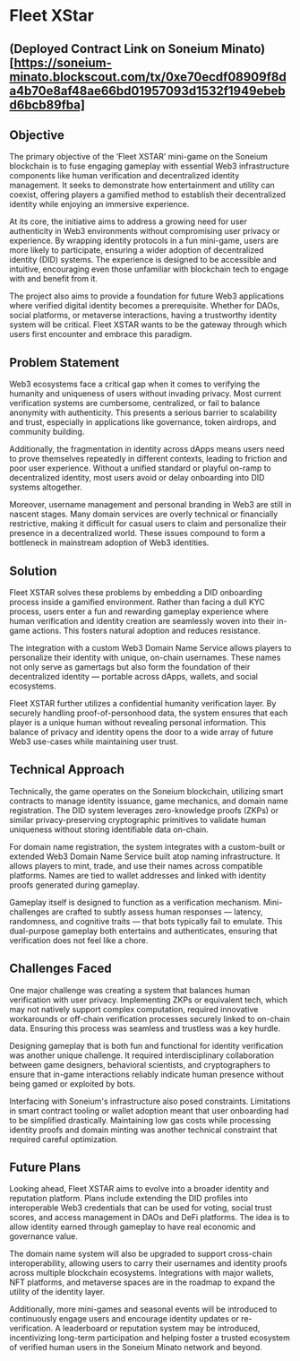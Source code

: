 # Fleet XStar

## (Deployed Contract Link on Soneium Minato)[https://soneium-minato.blockscout.com/tx/0xe70ecdf08909f8da4b70e8af48ae66bd01957093d1532f1949ebebd6bcb89fba]

## Objective 

The primary objective of the ‘Fleet XSTAR’ mini-game on the Soneium blockchain is to fuse engaging gameplay with essential Web3 infrastructure components like human verification and decentralized identity management. It seeks to demonstrate how entertainment and utility can coexist, offering players a gamified method to establish their decentralized identity while enjoying an immersive experience.

At its core, the initiative aims to address a growing need for user authenticity in Web3 environments without compromising user privacy or experience. By wrapping identity protocols in a fun mini-game, users are more likely to participate, ensuring a wider adoption of decentralized identity (DID) systems. The experience is designed to be accessible and intuitive, encouraging even those unfamiliar with blockchain tech to engage with and benefit from it.

The project also aims to provide a foundation for future Web3 applications where verified digital identity becomes a prerequisite. Whether for DAOs, social platforms, or metaverse interactions, having a trustworthy identity system will be critical. Fleet XSTAR wants to be the gateway through which users first encounter and embrace this paradigm.

## Problem Statement
Web3 ecosystems face a critical gap when it comes to verifying the humanity and uniqueness of users without invading privacy. Most current verification systems are cumbersome, centralized, or fail to balance anonymity with authenticity. This presents a serious barrier to scalability and trust, especially in applications like governance, token airdrops, and community building.

Additionally, the fragmentation in identity across dApps means users need to prove themselves repeatedly in different contexts, leading to friction and poor user experience. Without a unified standard or playful on-ramp to decentralized identity, most users avoid or delay onboarding into DID systems altogether.

Moreover, username management and personal branding in Web3 are still in nascent stages. Many domain services are overly technical or financially restrictive, making it difficult for casual users to claim and personalize their presence in a decentralized world. These issues compound to form a bottleneck in mainstream adoption of Web3 identities.

## Solution 
Fleet XSTAR solves these problems by embedding a DID onboarding process inside a gamified environment. Rather than facing a dull KYC process, users enter a fun and rewarding gameplay experience where human verification and identity creation are seamlessly woven into their in-game actions. This fosters natural adoption and reduces resistance.


The integration with a custom Web3 Domain Name Service allows players to personalize their identity with unique, on-chain usernames. These names not only serve as gamertags but also form the foundation of their decentralized identity — portable across dApps, wallets, and social ecosystems.

Fleet XSTAR further utilizes a confidential humanity verification layer. By securely handling proof-of-personhood data, the system ensures that each player is a unique human without revealing personal information. This balance of privacy and identity opens the door to a wide array of future Web3 use-cases while maintaining user trust.

## Technical Approach 
Technically, the game operates on the Soneium blockchain, utilizing smart contracts to manage identity issuance, game mechanics, and domain name registration. The DID system leverages zero-knowledge proofs (ZKPs) or similar privacy-preserving cryptographic primitives to validate human uniqueness without storing identifiable data on-chain.

For domain name registration, the system integrates with a custom-built or extended Web3 Domain Name Service built atop naming infrastructure. It allows players to mint, trade, and use their names across compatible platforms. Names are tied to wallet addresses and linked with identity proofs generated during gameplay.

Gameplay itself is designed to function as a verification mechanism. Mini-challenges are crafted to subtly assess human responses — latency, randomness, and cognitive traits — that bots typically fail to emulate. This dual-purpose gameplay both entertains and authenticates, ensuring that verification does not feel like a chore.

## Challenges Faced 
One major challenge was creating a system that balances human verification with user privacy. Implementing ZKPs or equivalent tech, which may not natively support complex computation, required innovative workarounds or off-chain verification processes securely linked to on-chain data. Ensuring this process was seamless and trustless was a key hurdle.

Designing gameplay that is both fun and functional for identity verification was another unique challenge. It required interdisciplinary collaboration between game designers, behavioral scientists, and cryptographers to ensure that in-game interactions reliably indicate human presence without being gamed or exploited by bots.

Interfacing with Soneium's infrastructure also posed constraints. Limitations in smart contract tooling or wallet adoption meant that user onboarding had to be simplified drastically. Maintaining low gas costs while processing identity proofs and domain minting was another technical constraint that required careful optimization.

## Future Plans 
Looking ahead, Fleet XSTAR aims to evolve into a broader identity and reputation platform. Plans include extending the DID profiles into interoperable Web3 credentials that can be used for voting, social trust scores, and access management in DAOs and DeFi platforms. The idea is to allow identity earned through gameplay to have real economic and governance value.

The domain name system will also be upgraded to support cross-chain interoperability, allowing users to carry their usernames and identity proofs across multiple blockchain ecosystems. Integrations with major wallets, NFT platforms, and metaverse spaces are in the roadmap to expand the utility of the identity layer.

Additionally, more mini-games and seasonal events will be introduced to continuously engage users and encourage identity updates or re-verification. A leaderboard or reputation system may be introduced, incentivizing long-term participation and helping foster a trusted ecosystem of verified human users in the Soneium Minato network and beyond.
